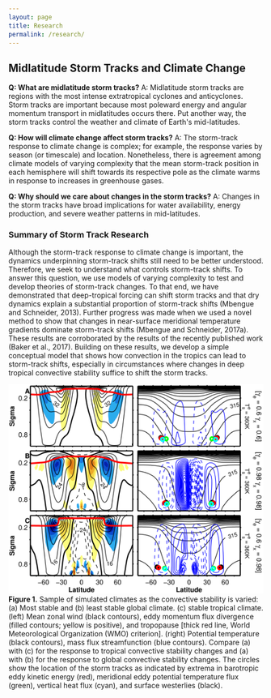 ```yaml
---
layout: page
title: Research
permalink: /research/
---
```


## Midlatitude Storm Tracks and Climate Change

**Q: What are midlatitude storm tracks?**
A: Midlatitude storm tracks are regions with the most intense extratropical cyclones and anticyclones. Storm tracks are important because most poleward energy and angular momentum transport in midlatitudes occurs there. Put another way, the storm tracks control the weather and climate of Earth's mid-latitudes.

**Q: How will climate change affect storm tracks?**
A: The storm-track response to climate change is complex; for example, the response varies by season (or timescale) and location. Nonetheless, there is agreement among climate models of varying complexity that the mean storm-track position in each hemisphere will shift towards its respective pole as the climate warms in response to increases in greenhouse gases.

**Q: Why should we care about changes in the storm tracks?**
A: Changes in the storm tracks have broad implications for water availability, energy production, and severe weather patterns in mid-latitudes.

### Summary of Storm Track Research

Although the storm-track response to climate change is important, the dynamics underpinning storm-track shifts still need to be better understood. Therefore, we seek to understand what controls storm-track shifts. To answer this question, we use models of varying complexity to test and develop theories of storm-track changes. To that end, we have demonstrated that deep-tropical forcing can shift storm tracks and that dry dynamics explain a substantial proportion of storm-track shifts (Mbengue and Schneider, 2013). Further progress was made when we used a novel method to show that changes in near-surface meridional temperature gradients dominate storm-track shifts (Mbengue and Schneider, 2017a). These results are corroborated by the results of the recently published work (Baker et al., 2017). Building on these results, we develop a simple conceptual model that shows how convection in the tropics can lead to storm-track shifts, especially in circumstances where changes in deep tropical convective stability suffice to shift the storm tracks.

![Storm-track response to climate change](/img/img3.png)
**Figure 1.** Sample of simulated climates as the convective stability is varied: (a) Most stable and (b) least stable global climate. (c) stable tropical climate. (left) Mean zonal wind (black contours), eddy momentum flux divergence (filled contours; yellow is positive), and tropopause [thick red line, World Meteorological Organization (WMO) criterion]. (right) Potential temperature (black contours), mass flux streamfunction (blue contours). Compare (a) with (c) for the response to tropical convective stability changes and (a) with (b) for the response to global convective stability changes. The circles show the location of the storm tracks as indicated by extrema in barotropic eddy kinetic energy (red), meridional eddy potential temperature flux (green), vertical heat flux (cyan), and surface westerlies (black).
